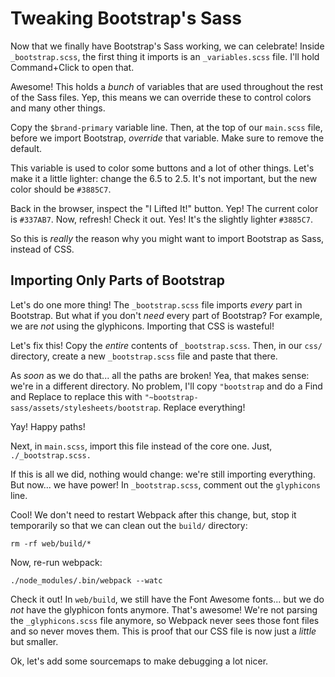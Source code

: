 # Tweaking Bootstrap's Sass

Now that we finally have Bootstrap's Sass working, we can celebrate! Inside
`_bootstrap.scss`, the first thing it imports is an `_variables.scss` file. I'll
hold Command+Click to open that.

Awesome! This holds a *bunch* of variables that are used throughout the rest of the
Sass files. Yep, this means we can override these to control colors and many other
things.

Copy the `$brand-primary` variable line. Then, at the top of our `main.scss` file,
before we import Bootstrap, *override* that variable. Make sure to remove the default.

This variable is used to color some buttons and a lot of other things. Let's make
it a little lighter: change the 6.5 to 2.5. It's not important, but the new color
should be `#3885C7`.

Back in the browser, inspect the "I Lifted It!" button. Yep! The current color is
`#337AB7`. Now, refresh! Check it out. Yes! It's the slightly lighter `#3885C7`.

So this is *really* the reason why you might want to import Bootstrap as Sass, instead
of CSS.

## Importing Only Parts of Bootstrap

Let's do one more thing! The `_bootstrap.scss` file imports *every* part in Bootstrap.
But what if you don't *need* every part of Bootstrap? For example, we are *not*
using the glyphicons. Importing that CSS is wasteful!

Let's fix this! Copy the *entire* contents of `_bootstrap.scss`. Then, in our `css/`
directory, create a new `_bootstrap.scss` file and paste that there.

As *soon* as we do that... all the paths are broken! Yea, that makes sense: we're
in a different directory. No problem, I'll copy `"bootstrap` and do a Find and Replace
to replace this with `"~bootstrap-sass/assets/stylesheets/bootstrap`. Replace everything!

Yay! Happy paths!

Next, in `main.scss`, import this file instead of the core one. Just, `./_bootstrap.scss.`

If this is all we did, nothing would change: we're still importing everything. But
now... we have power! In `_bootstrap.scss`, comment out the `glyphicons` line.

Cool! We don't need to restart Webpack after this change, but, stop it temporarily
so that we can clean out the `build/` directory:

```terminal
rm -rf web/build/*
```

Now, re-run webpack:

```terminal-silent
./node_modules/.bin/webpack --watc
```

Check it out! In `web/build`, we still have the Font Awesome fonts... but we do *not*
have the glyphicon fonts anymore. That's awesome! We're not parsing the `_glyphicons.scss`
file anymore, so Webpack never sees those font files and so never moves them. This
is proof that our CSS file is now just a *little* but smaller.

Ok, let's add some sourcemaps to make debugging a lot nicer.
